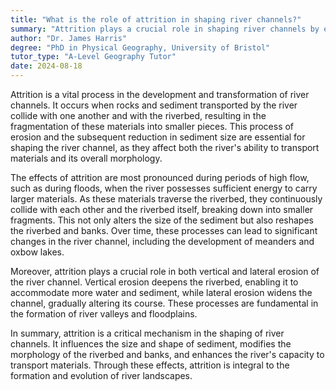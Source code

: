 ```yaml
---
title: "What is the role of attrition in shaping river channels?"
summary: "Attrition plays a crucial role in shaping river channels by eroding the river bed and banks, and reducing the size of sediment."
author: "Dr. James Harris"
degree: "PhD in Physical Geography, University of Bristol"
tutor_type: "A-Level Geography Tutor"
date: 2024-08-18
---
```


Attrition is a vital process in the development and transformation of river channels. It occurs when rocks and sediment transported by the river collide with one another and with the riverbed, resulting in the fragmentation of these materials into smaller pieces. This process of erosion and the subsequent reduction in sediment size are essential for shaping the river channel, as they affect both the river's ability to transport materials and its overall morphology.

The effects of attrition are most pronounced during periods of high flow, such as during floods, when the river possesses sufficient energy to carry larger materials. As these materials traverse the riverbed, they continuously collide with each other and the riverbed itself, breaking down into smaller fragments. This not only alters the size of the sediment but also reshapes the riverbed and banks. Over time, these processes can lead to significant changes in the river channel, including the development of meanders and oxbow lakes.

Moreover, attrition plays a crucial role in both vertical and lateral erosion of the river channel. Vertical erosion deepens the riverbed, enabling it to accommodate more water and sediment, while lateral erosion widens the channel, gradually altering its course. These processes are fundamental in the formation of river valleys and floodplains.

In summary, attrition is a critical mechanism in the shaping of river channels. It influences the size and shape of sediment, modifies the morphology of the riverbed and banks, and enhances the river's capacity to transport materials. Through these effects, attrition is integral to the formation and evolution of river landscapes.
    